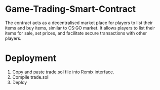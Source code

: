 # Game-Trading-Smart-Contract

The contract acts as a decentralised market place for players to list their items and buy items, similar to CS:GO market.
It allows players to list their items for sale, set prices, and facilitate secure transactions with other players.

# Deployment
1. Copy and paste trade.sol file into Remix interface.
2. Compile trade.sol
3. Deploy

